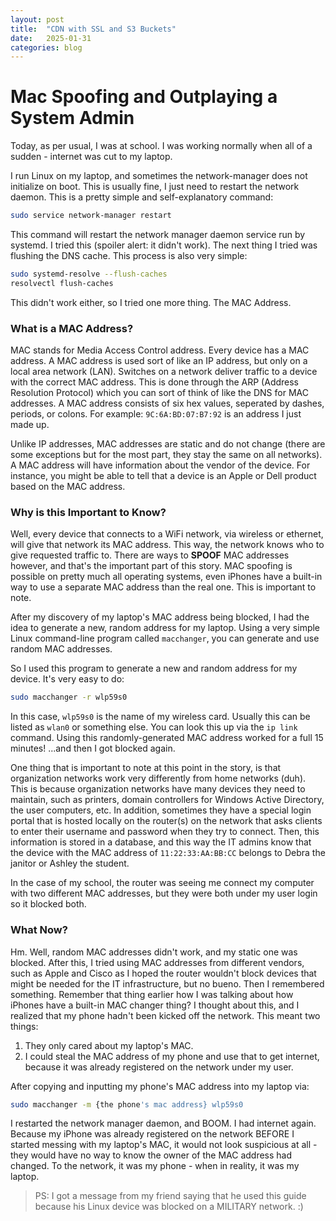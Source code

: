 ```yaml
---
layout: post
title:  "CDN with SSL and S3 Buckets"
date:   2025-01-31
categories: blog
---
```


# Mac Spoofing and Outplaying a System Admin

Today, as per usual, I was at school. I was working normally when all of a sudden - internet was cut to my laptop.

I run Linux on my laptop, and sometimes the network-manager does not initialize on boot. This is usually fine, I just need to restart the network daemon. This is a pretty simple and self-explanatory command:

```bash
sudo service network-manager restart
```

This command will restart the network manager daemon service run by systemd. I tried this (spoiler alert: it didn't work). The next thing I tried was flushing the DNS cache. This process is also very simple:

```bash
sudo systemd-resolve --flush-caches
resolvectl flush-caches
```

This didn't work either, so I tried one more thing. The MAC Address.

### What is a MAC Address?

MAC stands for Media Access Control address. Every device has a MAC address. A MAC address is used sort of like an IP address, but only on a local area network (LAN). Switches on a network deliver traffic to a device with the correct MAC address. This is done through the ARP (Address Resolution Protocol) which you can sort of think of like the DNS for MAC addresses. A MAC address consists of six hex values, seperated by dashes, periods, or colons. For example: `9C:6A:BD:07:B7:92` is an address I just made up.

Unlike IP addresses, MAC addresses are static and do not change (there are some exceptions but for the most part, they stay the same on all networks). A MAC address will have information about the vendor of the device. For instance, you might be able to tell that a device is an Apple or Dell product based on the MAC address.

### Why is this Important to Know?

Well, every device that connects to a WiFi network, via wireless or ethernet, will give that network its MAC address. This way, the network knows who to give requested traffic to. There are ways to **SPOOF** MAC addresses however, and that's the important part of this story. MAC spoofing is possible on pretty much all operating systems, even iPhones have a built-in way to use a separate MAC address than the real one. This is important to note.

After my discovery of my laptop's MAC address being blocked, I had the idea to generate a new, random address for my laptop. Using a very simple Linux command-line program called `macchanger`, you can generate and use random MAC addresses.

So I used this program to generate a new and random address for my device. It's very easy to do:

```bash
sudo macchanger -r wlp59s0
```

In this case, `wlp59s0` is the name of my wireless card. Usually this can be listed as `wlan0` or something else. You can look this up via the `ip link` command. Using this randomly-generated MAC address worked for a full 15 minutes! ...and then I got blocked again.

One thing that is important to note at this point in the story, is that organization networks work very differently from home networks (duh). This is because organization networks have many devices they need to maintain, such as printers, domain controllers for Windows Active Directory, the user computers, etc. In addition, sometimes they have a special login portal that is hosted locally on the router(s) on the network that asks clients to enter their username and password when they try to connect. Then, this information is stored in a database, and this way the IT admins know that the device with the MAC address of `11:22:33:AA:BB:CC` belongs to Debra the janitor or Ashley the student.

In the case of my school, the router was seeing me connect my computer with two different MAC addresses, but they were both under my user login so it blocked both.

### What Now?

Hm. Well, random MAC addresses didn't work, and my static one was blocked. After this, I tried using MAC addresses from different vendors, such as Apple and Cisco as I hoped the router wouldn't block devices that might be needed for the IT infrastructure, but no bueno. Then I remembered something. Remember that thing earlier how I was talking about how iPhones have a built-in MAC changer thing? I thought about this, and I realized that my phone hadn't been kicked off the network. This meant two things:

1. They only cared about my laptop's MAC.
2. I could steal the MAC address of my phone and use that to get internet, because it was already registered on the network under my user.

After copying and inputting my phone's MAC address into my laptop via:

```bash
sudo macchanger -m {the phone's mac address} wlp59s0
```

I restarted the network manager daemon, and BOOM. I had internet again. Because my iPhone was already registered on the network BEFORE I started messing with my laptop's MAC, it would not look suspicious at all - they would have no way to know the owner of the MAC address had changed. To the network, it was my phone - when in reality, it was my laptop. 

> PS: I got a message from my friend saying that he used this guide because his Linux device was blocked on a MILITARY network. :)